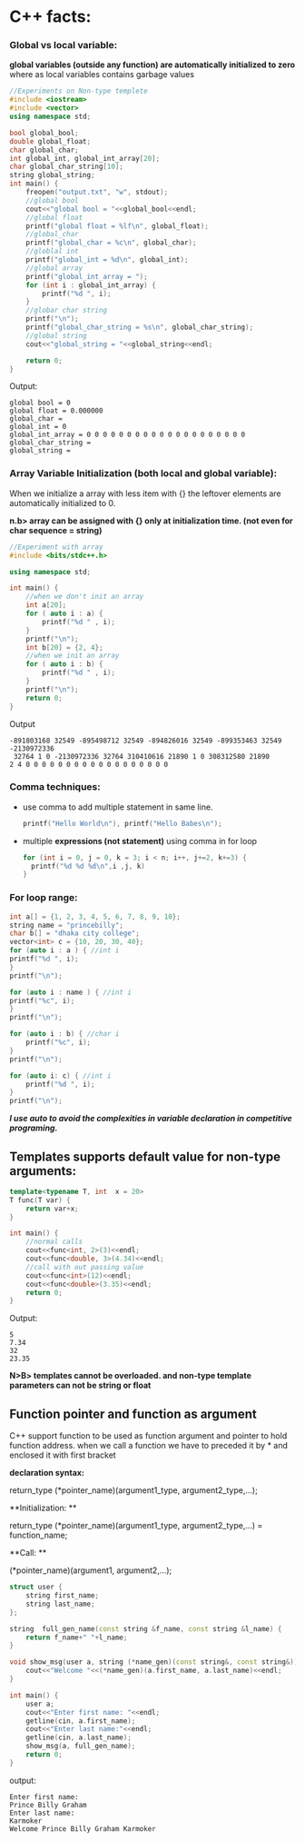 

# C++ facts:

### Global vs local variable: 

**global variables (outside any function) are automatically initialized to zero** where as local variables contains garbage values

```c++
//Experiments on Non-type templete
#include <iostream>
#include <vector>
using namespace std;

bool global_bool;
double global_float;
char global_char;
int global_int, global_int_array[20];
char global_char_string[10];
string global_string;
int main() {
    freopen("output.txt", "w", stdout);
    //global bool
    cout<<"global bool = "<<global_bool<<endl;
    //global float
    printf("global float = %lf\n", global_float);
    //global_char
    printf("global_char = %c\n", global_char);
    //globlal int
    printf("global_int = %d\n", global_int);
    //global array
    printf("global_int_array = ");
    for (int i : global_int_array) {
        printf("%d ", i);
    }
    //globar char string
    printf("\n");
    printf("global_char_string = %s\n", global_char_string);
    //global string
    cout<<"global_string = "<<global_string<<endl;

    return 0;
}
```

Output:

```
global bool = 0
global float = 0.000000
global_char =  
global_int = 0
global_int_array = 0 0 0 0 0 0 0 0 0 0 0 0 0 0 0 0 0 0 0 0 
global_char_string = 
global_string = 
```



### Array Variable Initialization (both local and global variable):

When we initialize a array with less item with {} the leftover elements are automatically initialized to 0. 

**n.b> array can be assigned  with {} only at initialization time. (not even for char sequence = string)**

```c++
//Experiment with array
#include <bits/stdc++.h>

using namespace std;

int main() {
    //when we don't init an array
    int a[20];
    for ( auto i : a) {
        printf("%d " , i);
    }
    printf("\n");
    int b[20] = {2, 4};
    //when we init an array
    for ( auto i : b) {
        printf("%d " , i);
    }
    printf("\n");
    return 0;
}
```

Output

```
-891803168 32549 -895498712 32549 -894826016 32549 -899353463 32549 -2130972336
 32764 1 0 -2130972336 32764 310410616 21890 1 0 308312580 21890 
2 4 0 0 0 0 0 0 0 0 0 0 0 0 0 0 0 0 0 0 
```



### Comma techniques: 

- use comma to add multiple statement in same line.

  ```c++
  printf("Hello World\n"), printf("Hello Babes\n");
  ```

- multiple **expressions (not statement)** using comma in for loop

  ```c++
  for (int i = 0, j = 0, k = 3; i < n; i++, j+=2, k+=3) {
  	printf("%d %d %d\n",i ,j, k)
  }
  ```

### For loop range:

```c++
int a[] = {1, 2, 3, 4, 5, 6, 7, 8, 9, 10};
string name = "princebilly";
char b[] = "dhaka city college";
vector<int> c = {10, 20, 30, 40};
for (auto i : a ) { //int i
printf("%d ", i);
}
printf("\n");

for (auto i : name ) { //int i
printf("%c", i);
}
printf("\n");

for (auto i : b) { //char i
    printf("%c", i);
}
printf("\n");

for (auto i: c) { //int i
    printf("%d ", i);
}
printf("\n");

```

***I use auto to avoid the complexities in variable declaration in competitive programing.***



## Templates supports default  value for non-type arguments:

```c++
template<typename T, int  x = 20>
T func(T var) {
    return var+x;
}

int main() {
    //normal calls
    cout<<func<int, 2>(3)<<endl;
    cout<<func<double, 3>(4.34)<<endl;
    //call with out passing value
    cout<<func<int>(12)<<endl;
    cout<<func<double>(3.35)<<endl;
    return 0;
}
```

Output:

```
5
7.34
32
23.35
```

**N>B> templates cannot be overloaded. and non-type template parameters can not be string or float**



## Function pointer and function as argument

C++ support function to be used as function argument and pointer to hold function address. when we call a function we have to preceded it by * and enclosed it with first bracket

**declaration syntax:**

return_type (*pointer_name)(argument1_type,  argument2_type,...);

**Initialization: **

return_type (*pointer_name)(argument1_type,  argument2_type,...) = function_name;

**Call: **

(*pointer_name)(argument1, argument2,...);



```c++
struct user {
    string first_name;
    string last_name;
};

string  full_gen_name(const string &f_name, const string &l_name) {
    return f_name+" "+l_name;
}

void show_msg(user a, string (*name_gen)(const string&, const string&)) {
    cout<<"Welcome "<<(*name_gen)(a.first_name, a.last_name)<<endl;
}

int main() {
    user a;
    cout<<"Enter first name: "<<endl;
    getline(cin, a.first_name);
    cout<<"Enter last name:"<<endl;
    getline(cin, a.last_name);
    show_msg(a, full_gen_name);
    return 0;
}
```

output:

```
Enter first name: 
Prince Billy Graham
Enter last name:
Karmoker
Welcome Prince Billy Graham Karmoker
```


